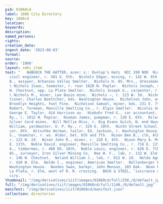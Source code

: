 ```yaml
---
pid: 01060cd
label: 1886 City Directory
key: 1886cd
location: 
keywords: 
description: 
named_persons: 
rights: 
creation_date: 
ingest_date: '2023-08-03'
format: 
source: 
order: '1060'
layout: cmhc_item
text: "   BABGOCK THE HATTER, acen: s:: Dunlap’s Hats  NIC 199 NOO  Nichols Charles,
  civil engineer, r. 301 E. 5th.  Nichols Edgar, mining, r. 142 W. 8th.  Nichols Harvey
  B., assayer, Arkansas Valley Smelter.  Nichols H. 8S. Mrs., dressmaker, 101 W. 7th.
  \ Nichols Isaac, teamster, r. rear 1020 N. Poplar.  Nichols Joseph, smelter, r.
  W. Chestnut, opp. La Plata Smelter.  Nichols Joseph G., carpenter, r. 4324 E. 5th.
  \ Nichols M., miner, Lee Basin mine.  Nichols —, r. 123 W. 3d.  Nicholson Henry,
  tinner, Charles Boettcher, bds. Washington House.  Nicholson John, expressman, r.
  Brooklyn Heights, foot Pine.  Nicholson Samuel, miner, bds. 231 E. 7th.  Nickel
  Robert, foreman, Manville Smelting Co., r. Elgin Smelter.  Nicolai George L., clk,
  George E. Taylor, 414 Harrison av.  Niebuhr Fred G., car accountant, D. & R. G.
  Ry., r. 1012 N. Poplar.  Nieman James, pumpman, r. 130 E. 6th.  Niles H. C., electrician,
  Silver Cord mines.  Nill Mollie Miss, r. Big Evans Gulch, N. end Hazel.  Nimerick
  William, yardmaster, U. P. Ry., r. 329 E. 10th.  Ninth Street School, Poplar. se.
  cor. 9th.  Nitschke Herman, tailor, Ed. Jackson, r. Washington House.  Nivens William
  S., teamster, r. ws. Alder, bet. 6th and 7th.  Nixon Ben B., clk, Albert Reichle,
  r. 122 W. 2d.  Nixon John R., miner, r. 228 E. 4th.  Nixon Mary A. Mrs., r. 131
  E. 11th.  Noble David, engineer, Manville Smelting Co., r. 716 E. 12th.  Noble Joseph
  A., timberman, r. 480 EK. 10th.  Noble Louis, engineer, r. 626 E. 7th.  Noble L.
  8S., surveyor, Iron Silver Mining Co.  Noe W. F., lab, r. 132 W. Elm.  Nolan Lawrence,
  r. 146 W. Chestnut.  Noland William J., lab, r. 612 W. 2d.  Nolda Agustus, lab,
  r. 420 W. Elm.  Nolde C., engineer, American Smelter.  Nollenberger Ed., clk, bds.
  Washington House.  Nooden Swan, barkpr, John Monson, 103 Oak.  Noon Peter, sampler,
  La Plata, r. Elm, west of R. R. crossing.  BUCK & STEEL, ‘ixscrance orice tn tue
  ciry.    "
thumbnail: "/img/derivatives/iiif/images/01060cd/full/250,/0/default.jpg"
full: "/img/derivatives/iiif/images/01060cd/full/1140,/0/default.jpg"
manifest: "/img/derivatives/iiif/01060cd/manifest.json"
collection: directories
---
```

